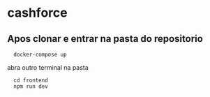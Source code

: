 # cashforce

## Apos clonar e entrar na pasta do repositorio

```shell
  docker-compose up
```

abra outro terminal na pasta

```shell
  cd frontend
  npm run dev
```
